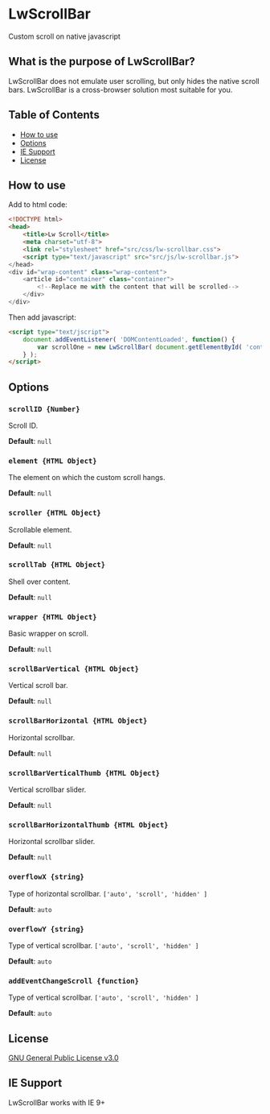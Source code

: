 # LwScrollBar

Custom scroll on native javascript

## What is the purpose of LwScrollBar?

LwScrollBar does not emulate user scrolling, but only hides the native scroll bars.
LwScrollBar is a cross-browser solution most suitable for you.

## Table of Contents

* [How to use](#how-to-use)
* [Options](#options)
* [IE Support](#ie-support)
* [License](#license)

## How to use

Add to html code:
```html
<!DOCTYPE html>
<head>
    <title>Lw Scroll</title>
    <meta charset="utf-8">
    <link rel="stylesheet" href="src/css/lw-scrollbar.css">
    <script type="text/javascript" src="src/js/lw-scrollbar.js">
</head>
<div id="wrap-content" class="wrap-content">
    <article id="container" class="container">
        <!--Replace me with the content that will be scrolled-->
    </div>
</div>
```

Then add javascript:
```html
<script type="text/jscript">
    document.addEventListener( 'DOMContentLoaded', function() {
        var scrollOne = new LwScrollBar( document.getElementById( 'container' ) );
    } );
</script>
```

## Options

### `scrollID {Number}`

Scroll ID.

**Default**: `null`

### `element {HTML Object}`

The element on which the custom scroll hangs.

**Default**: `null`

### `scroller {HTML Object}`

Scrollable element.

**Default**: `null`

### `scrollTab {HTML Object}`

Shell over content.

**Default**: `null`

### `wrapper {HTML Object}`

Basic wrapper on scroll.

**Default**: `null`

### `scrollBarVertical {HTML Object}`

Vertical scroll bar.

**Default**: `null`

### `scrollBarHorizontal {HTML Object}`

Horizontal scrollbar.

**Default**: `null`

### `scrollBarVerticalThumb {HTML Object}`

Vertical scrollbar slider.

**Default**: `null`

### `scrollBarHorizontalThumb {HTML Object}`

Horizontal scrollbar slider.

**Default**: `null`

### `overflowX {string}`

Type of horizontal scrollbar. `['auto', 'scroll', 'hidden' ]`

**Default**: `auto`

### `overflowY {string}`

Type of vertical scrollbar. `['auto', 'scroll', 'hidden' ]`

**Default**: `auto`

### `addEventChangeScroll {function}`

Type of vertical scrollbar. `['auto', 'scroll', 'hidden' ]`

**Default**: `auto`

## License

[GNU General Public License v3.0](LICENSE)

## IE Support

LwScrollBar works with IE 9+
